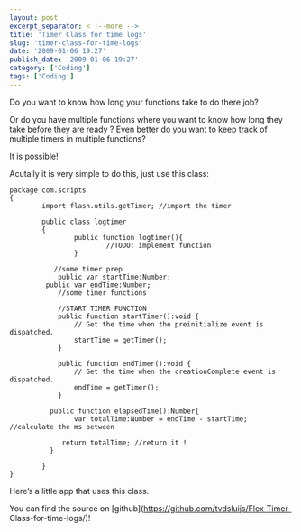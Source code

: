 ```yaml
---
layout: post
excerpt_separator: < !--more -->
title: 'Timer Class for time logs'
slug: 'timer-class-for-time-logs'
date: '2009-01-06 19:27'
publish_date: '2009-01-06 19:27'
category: ['Coding']
tags: ['Coding']
---
```

Do you want to know how long your functions take to do there job?  
  
Or do you have multiple functions where you want to know how long they take
before they are ready ? Even better do you want to keep track of multiple
timers in multiple functions?  
  
It is possible!  
  
  
Acutally it is very simple to do this, just use this class:

    
    
    package com.scripts   
    {   
            import flash.utils.getTimer; //import the timer    
      
            public class logtimer   
            {   
                    public function logtimer(){   
                            //TODO: implement function   
                    }   
      
               //some timer prep   
                public var startTime:Number;   
             public var endTime:Number;   
                //some timer functions   
      
                //START TIMER FUNCTION   
                public function startTimer():void {   
                    // Get the time when the preinitialize event is dispatched.   
                    startTime = getTimer();   
                }   
      
                public function endTimer():void {   
                    // Get the time when the creationComplete event is dispatched.   
                    endTime = getTimer();   
                }             
      
              public function elapsedTime():Number{   
                    var totalTime:Number = endTime - startTime; //calculate the ms between   
      
                 return totalTime; //return it !   
              }   
      
            }   
    }

Here’s a little app that uses this class.  
  
  
  
You can find the source on [github](https://github.com/tvdsluijs/Flex-Timer-
Class-for-time-logs/)!

